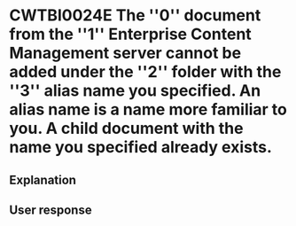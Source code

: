 # CWTBI0024E The ''0'' document from the ''1'' Enterprise Content Management server cannot be added under the ''2'' folder with the ''3'' alias name you specified. An alias name is a name more familiar to you. A child document with the name you specified already exists.

## Explanation

## User response